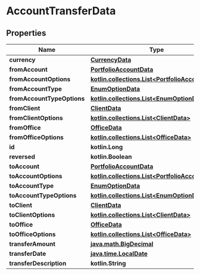 
# AccountTransferData

## Properties
| Name | Type | Description | Notes |
| ------------ | ------------- | ------------- | ------------- |
| **currency** | [**CurrencyData**](CurrencyData.md) |  |  [optional] |
| **fromAccount** | [**PortfolioAccountData**](PortfolioAccountData.md) |  |  [optional] |
| **fromAccountOptions** | [**kotlin.collections.List&lt;PortfolioAccountData&gt;**](PortfolioAccountData.md) |  |  [optional] |
| **fromAccountType** | [**EnumOptionData**](EnumOptionData.md) |  |  [optional] |
| **fromAccountTypeOptions** | [**kotlin.collections.List&lt;EnumOptionData&gt;**](EnumOptionData.md) |  |  [optional] |
| **fromClient** | [**ClientData**](ClientData.md) |  |  [optional] |
| **fromClientOptions** | [**kotlin.collections.List&lt;ClientData&gt;**](ClientData.md) |  |  [optional] |
| **fromOffice** | [**OfficeData**](OfficeData.md) |  |  [optional] |
| **fromOfficeOptions** | [**kotlin.collections.List&lt;OfficeData&gt;**](OfficeData.md) |  |  [optional] |
| **id** | **kotlin.Long** |  |  [optional] |
| **reversed** | **kotlin.Boolean** |  |  [optional] |
| **toAccount** | [**PortfolioAccountData**](PortfolioAccountData.md) |  |  [optional] |
| **toAccountOptions** | [**kotlin.collections.List&lt;PortfolioAccountData&gt;**](PortfolioAccountData.md) |  |  [optional] |
| **toAccountType** | [**EnumOptionData**](EnumOptionData.md) |  |  [optional] |
| **toAccountTypeOptions** | [**kotlin.collections.List&lt;EnumOptionData&gt;**](EnumOptionData.md) |  |  [optional] |
| **toClient** | [**ClientData**](ClientData.md) |  |  [optional] |
| **toClientOptions** | [**kotlin.collections.List&lt;ClientData&gt;**](ClientData.md) |  |  [optional] |
| **toOffice** | [**OfficeData**](OfficeData.md) |  |  [optional] |
| **toOfficeOptions** | [**kotlin.collections.List&lt;OfficeData&gt;**](OfficeData.md) |  |  [optional] |
| **transferAmount** | [**java.math.BigDecimal**](java.math.BigDecimal.md) |  |  [optional] |
| **transferDate** | [**java.time.LocalDate**](java.time.LocalDate.md) |  |  [optional] |
| **transferDescription** | **kotlin.String** |  |  [optional] |



